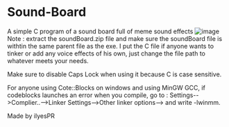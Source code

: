 # Sound-Board
A simple C program of a sound board full of meme sound effects
![image](https://github.com/user-attachments/assets/e929e4d2-9a80-42f0-8b3b-e680a7aae311)
Note : extract the soundBoard.zip file and make sure the soundBoard file is withtin the same parent file as the exe.
I put the C file if anyone wants to tinker or add any voice effects of his own, just change the file path to whatever meets your needs.

Make sure to disable Caps Lock when using it because C is case sensitive.

For anyone using Cote::Blocks on windows and using MinGW GCC, if codeblocks launches an error when you compile, go to : Settings-->Complier..-->Linker Settings-->Other linker options--> and write -lwinmm.


Made by ilyesPR
